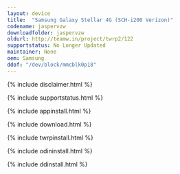 ```yaml
---
layout: device
title:  "Samsung Galaxy Stellar 4G (SCH-i200 Verizon)"
codename: jaspervzw
downloadfolder: jaspervzw
oldurl: http://teamw.in/project/twrp2/122
supportstatus: No Longer Updated
maintainer: None
oem: Samsung
ddof: "/dev/block/mmcblk0p18"
---
```


{% include disclaimer.html %}

{% include supportstatus.html %}

{% include appinstall.html %}

{% include download.html %}

{% include twrpinstall.html %}

{% include odininstall.html %}

{% include ddinstall.html %}
